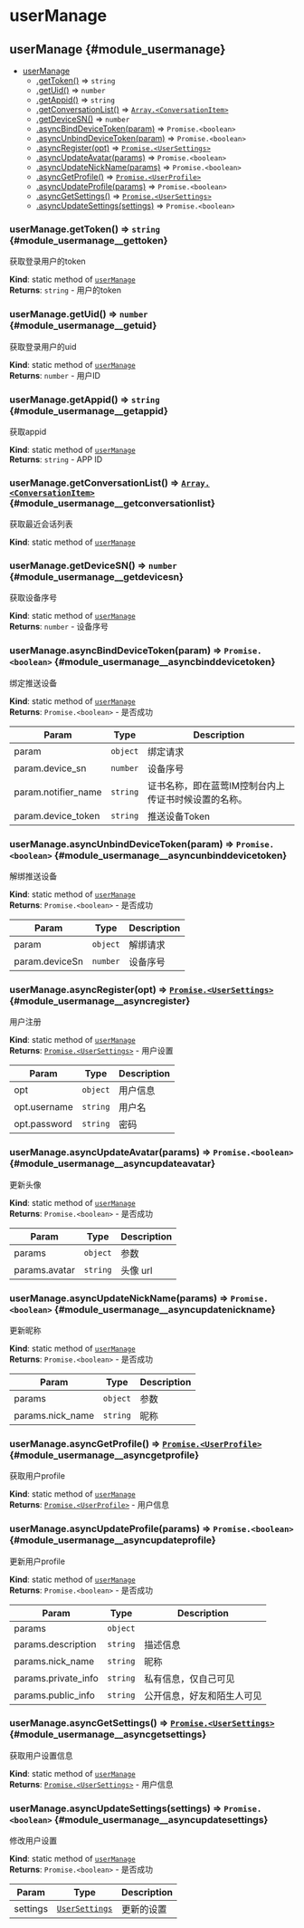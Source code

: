 # userManage
## userManage {#module_usermanage}

* [userManage](#module_usermanage)
    * [.getToken()](#module_usermanage__gettoken) ⇒ <code>string</code>
    * [.getUid()](#module_usermanage__getuid) ⇒ <code>number</code>
    * [.getAppid()](#module_usermanage__getappid) ⇒ <code>string</code>
    * [.getConversationList()](#module_usermanage__getconversationlist) ⇒ [<code>Array.&lt;ConversationItem&gt;</code>](types.md#module_types__conversationitem)
    * [.getDeviceSN()](#module_usermanage__getdevicesn) ⇒ <code>number</code>
    * [.asyncBindDeviceToken(param)](#module_usermanage__asyncbinddevicetoken) ⇒ <code>Promise.&lt;boolean&gt;</code>
    * [.asyncUnbindDeviceToken(param)](#module_usermanage__asyncunbinddevicetoken) ⇒ <code>Promise.&lt;boolean&gt;</code>
    * [.asyncRegister(opt)](#module_usermanage__asyncregister) ⇒ [<code>Promise.&lt;UserSettings&gt;</code>](types.md#module_types__usersettings)
    * [.asyncUpdateAvatar(params)](#module_usermanage__asyncupdateavatar) ⇒ <code>Promise.&lt;boolean&gt;</code>
    * [.asyncUpdateNickName(params)](#module_usermanage__asyncupdatenickname) ⇒ <code>Promise.&lt;boolean&gt;</code>
    * [.asyncGetProfile()](#module_usermanage__asyncgetprofile) ⇒ [<code>Promise.&lt;UserProfile&gt;</code>](types.md#module_types__userprofile)
    * [.asyncUpdateProfile(params)](#module_usermanage__asyncupdateprofile) ⇒ <code>Promise.&lt;boolean&gt;</code>
    * [.asyncGetSettings()](#module_usermanage__asyncgetsettings) ⇒ [<code>Promise.&lt;UserSettings&gt;</code>](types.md#module_types__usersettings)
    * [.asyncUpdateSettings(settings)](#module_usermanage__asyncupdatesettings) ⇒ <code>Promise.&lt;boolean&gt;</code>

### userManage.getToken() ⇒ <code>string</code> {#module_usermanage__gettoken}
获取登录用户的token

**Kind**: static method of [<code>userManage</code>](#module_usermanage)  
**Returns**: <code>string</code> - 用户的token  
### userManage.getUid() ⇒ <code>number</code> {#module_usermanage__getuid}
获取登录用户的uid

**Kind**: static method of [<code>userManage</code>](#module_usermanage)  
**Returns**: <code>number</code> - 用户ID  
### userManage.getAppid() ⇒ <code>string</code> {#module_usermanage__getappid}
获取appid

**Kind**: static method of [<code>userManage</code>](#module_usermanage)  
**Returns**: <code>string</code> - APP ID  
### userManage.getConversationList() ⇒ [<code>Array.&lt;ConversationItem&gt;</code>](types.md#module_types__conversationitem) {#module_usermanage__getconversationlist}
获取最近会话列表

**Kind**: static method of [<code>userManage</code>](#module_usermanage)  
### userManage.getDeviceSN() ⇒ <code>number</code> {#module_usermanage__getdevicesn}
获取设备序号

**Kind**: static method of [<code>userManage</code>](#module_usermanage)  
**Returns**: <code>number</code> - 设备序号  
### userManage.asyncBindDeviceToken(param) ⇒ <code>Promise.&lt;boolean&gt;</code> {#module_usermanage__asyncbinddevicetoken}
绑定推送设备

**Kind**: static method of [<code>userManage</code>](#module_usermanage)  
**Returns**: <code>Promise.&lt;boolean&gt;</code> - 是否成功  

| Param | Type | Description |
| --- | --- | --- |
| param | <code>object</code> | 绑定请求 |
| param.device_sn | <code>number</code> | 设备序号 |
| param.notifier_name | <code>string</code> | 证书名称，即在蓝莺IM控制台内上传证书时候设置的名称。 |
| param.device_token | <code>string</code> | 推送设备Token |

### userManage.asyncUnbindDeviceToken(param) ⇒ <code>Promise.&lt;boolean&gt;</code> {#module_usermanage__asyncunbinddevicetoken}
解绑推送设备

**Kind**: static method of [<code>userManage</code>](#module_usermanage)  
**Returns**: <code>Promise.&lt;boolean&gt;</code> - 是否成功  

| Param | Type | Description |
| --- | --- | --- |
| param | <code>object</code> | 解绑请求 |
| param.deviceSn | <code>number</code> | 设备序号 |

### userManage.asyncRegister(opt) ⇒ [<code>Promise.&lt;UserSettings&gt;</code>](types.md#module_types__usersettings) {#module_usermanage__asyncregister}
用户注册

**Kind**: static method of [<code>userManage</code>](#module_usermanage)  
**Returns**: [<code>Promise.&lt;UserSettings&gt;</code>](types.md#module_types__usersettings) - 用户设置  

| Param | Type | Description |
| --- | --- | --- |
| opt | <code>object</code> | 用户信息 |
| opt.username | <code>string</code> | 用户名 |
| opt.password | <code>string</code> | 密码 |

### userManage.asyncUpdateAvatar(params) ⇒ <code>Promise.&lt;boolean&gt;</code> {#module_usermanage__asyncupdateavatar}
更新头像

**Kind**: static method of [<code>userManage</code>](#module_usermanage)  
**Returns**: <code>Promise.&lt;boolean&gt;</code> - 是否成功  

| Param | Type | Description |
| --- | --- | --- |
| params | <code>object</code> | 参数 |
| params.avatar | <code>string</code> | 头像 url |

### userManage.asyncUpdateNickName(params) ⇒ <code>Promise.&lt;boolean&gt;</code> {#module_usermanage__asyncupdatenickname}
更新昵称

**Kind**: static method of [<code>userManage</code>](#module_usermanage)  
**Returns**: <code>Promise.&lt;boolean&gt;</code> - 是否成功  

| Param | Type | Description |
| --- | --- | --- |
| params | <code>object</code> | 参数 |
| params.nick_name | <code>string</code> | 昵称 |

### userManage.asyncGetProfile() ⇒ [<code>Promise.&lt;UserProfile&gt;</code>](types.md#module_types__userprofile) {#module_usermanage__asyncgetprofile}
获取用户profile

**Kind**: static method of [<code>userManage</code>](#module_usermanage)  
**Returns**: [<code>Promise.&lt;UserProfile&gt;</code>](types.md#module_types__userprofile) - 用户信息  
### userManage.asyncUpdateProfile(params) ⇒ <code>Promise.&lt;boolean&gt;</code> {#module_usermanage__asyncupdateprofile}
更新用户profile

**Kind**: static method of [<code>userManage</code>](#module_usermanage)  
**Returns**: <code>Promise.&lt;boolean&gt;</code> - 是否成功  

| Param | Type | Description |
| --- | --- | --- |
| params | <code>object</code> |  |
| params.description | <code>string</code> | 描述信息 |
| params.nick_name | <code>string</code> | 昵称 |
| params.private_info | <code>string</code> | 私有信息，仅自己可见 |
| params.public_info | <code>string</code> | 公开信息，好友和陌生人可见 |

### userManage.asyncGetSettings() ⇒ [<code>Promise.&lt;UserSettings&gt;</code>](types.md#module_types__usersettings) {#module_usermanage__asyncgetsettings}
获取用户设置信息

**Kind**: static method of [<code>userManage</code>](#module_usermanage)  
**Returns**: [<code>Promise.&lt;UserSettings&gt;</code>](types.md#module_types__usersettings) - 用户信息  
### userManage.asyncUpdateSettings(settings) ⇒ <code>Promise.&lt;boolean&gt;</code> {#module_usermanage__asyncupdatesettings}
修改用户设置

**Kind**: static method of [<code>userManage</code>](#module_usermanage)  
**Returns**: <code>Promise.&lt;boolean&gt;</code> - 是否成功  

| Param | Type | Description |
| --- | --- | --- |
| settings | [<code>UserSettings</code>](types.md#module_types__usersettings) | 更新的设置 |
